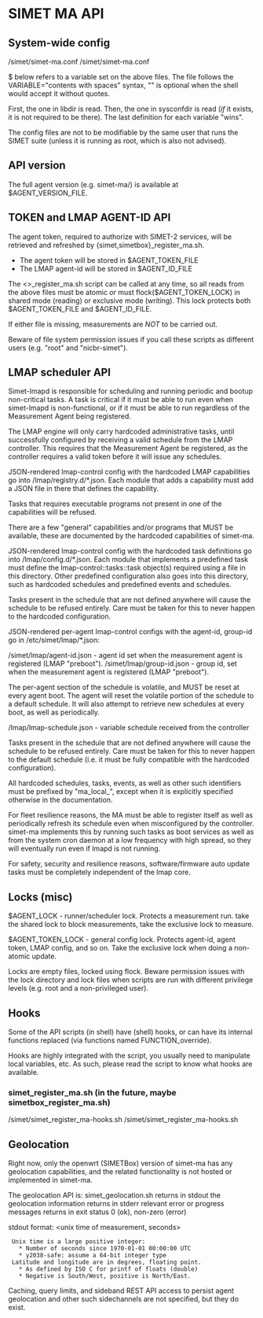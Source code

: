 # SIMET MA API

## System-wide config

  <libdir>/simet/simet-ma.conf
  <sysconfdir>/simet/simet-ma.conf

  $<VARIABLE> below refers to a variable set on the above files.  The
  file follows the VARIABLE="contents with spaces" syntax, "" is
  optional when the shell would accept it without quotes.

  First, the one in libdir is read.  Then, the one in sysconfdir is read
  (*if* it exists, it is not required to be there).  The last definition
  for each variable "wins".

  The config files are not to be modifiable by the same user that runs
  the SIMET suite (unless it is running as root, which is also not
  advised).


## API version

  The full agent version (e.g. simet-ma/<version>) is available
  at $AGENT\_VERSION\_FILE.


## TOKEN and LMAP AGENT-ID API

  The agent token, required to authorize with SIMET-2 services, will
  be retrieved and refreshed by {simet,simetbox}\_register\_ma.sh.

  *  The agent token will be stored in $AGENT\_TOKEN\_FILE
  *  The LMAP agent-id will be stored in $AGENT\_ID\_FILE

  The <>\_register\_ma.sh script can be called at any time, so all reads
  from the above files must be atomic *or* must flock($AGENT\_TOKEN\_LOCK)
  in shared mode (reading) or exclusive mode (writing).  This lock
  protects both $AGENT\_TOKEN\_FILE and $AGENT\_ID\_FILE.

  If either file is missing, measurements are *NOT* to be carried out.

  Beware of file system permission issues if you call these scripts as
  different users (e.g. "root" and "nicbr-simet").


## LMAP scheduler API

  Simet-lmapd is responsible for scheduling and running periodic and
  bootup non-critical tasks.  A task is critical if it must be able to
  run even when simet-lmapd is non-functional, or if it must be able to
  run regardless of the Measurement Agent being registered.

  The LMAP engine will only carry hardcoded administrative tasks, until
  successfully configured by receiving a valid schedule from the LMAP
  controller.  This requires that the Measurement Agent be registered,
  as the controller requires a valid token before it will issue any
  schedules.

  JSON-rendered lmap-control config with the hardcoded LMAP capabilities
  go into <libdir>/lmap/registry.d/\*.json.  Each module that adds a
  capability must add a JSON file in there that defines the capability.

  Tasks that requires executable programs not present in one of the
  capabilities will be refused.

  There are a few "general" capabilities and/or programs that MUST be
  available, these are documented by the hardcoded capabilities of
  simet-ma.

  JSON-rendered lmap-control config with the hardcoded task definitions
  go into <libdir>/lmap/config.d/\*.json.  Each module that implements a
  predefined task must define the lmap-control::tasks::task object(s)
  required using a file in this directory.  Other predefined
  configuration also goes into this directory, such as hardcoded
  schedules and predefined events and schedules.

  Tasks present in the schedule that are not defined anywhere will cause
  the schedule to be refused entirely.  Care must be taken for this to
  never happen to the hardcoded configuration.

  JSON-rendered per-agent lmap-control configs with the agent-id,
  group-id go in /etc/simet/lmap/\*.json:

  <sysconfdir>/simet/lmap/agent-id.json - agent id set when the
       measurement agent is registered (LMAP "preboot").
  <sysconfdir>/simet/lmap/group-id.json - group id, set when the
       measurement agent is registered (LMAP "preboot").

  The per-agent section of the schedule is volatile, and MUST be reset
  at every agent boot.  The agent will reset the volatile portion of the
  schedule to a default schedule.  It will also attempt to retrieve new
  schedules at every boot, as well as periodically.

  <runstatedir>/lmap/lmap-schedule.json - variable schedule
       received from the controller

  Tasks present in the schedule that are not defined anywhere will cause
  the schedule to be refused entirely.  Care must be taken for this to
  never happen to the default schedule (i.e. it must be fully compatible
  with the hardcoded configuration).

  All hardcoded schedules, tasks, events, as well as other such
  identifiers must be prefixed by "ma\_local\_", except when it is
  explicitly specified otherwise in the documentation.

  For fleet resilience reasons, the MA must be able to register itself
  as well as periodically refresh its schedule even when misconfigured
  by the controller.  simet-ma implements this by running such tasks as
  boot services as well as from the system cron daemon at a low
  frequency with high spread, so they will eventually run even if lmapd
  is not running.

  For safety, security and resilience reasons, software/firmware auto
  update tasks must be completely independent of the lmap core.


## Locks (misc)
  $AGENT\_LOCK  -  runner/scheduler lock.  Protects a measurement run.
     take the shared lock to block measurements, take the exclusive
     lock to measure.

  $AGENT\_TOKEN\_LOCK   -  general config lock.  Protects agent-id,
     agent token, LMAP config, and so on.  Take the exclusive lock
     when doing a non-atomic update.

  Locks are empty files, locked using flock.  Beware permission issues
  with the lock directory and lock files when scripts are run with
  different privilege levels (e.g. root and a non-privileged user).


## Hooks

  Some of the API scripts (in shell) have (shell) hooks, or can have its
  internal functions replaced (via functions named FUNCTION\_override).

  Hooks are highly integrated with the script, you usually need to
  manipulate local variables, etc.  As such, please read the script to
  know what hooks are available.

### simet\_register\_ma.sh (in the future, maybe simetbox\_register\_ma.sh)

  <libdir>/simet/simet\_register\_ma-hooks.sh
  <sysconfdir>/simet/simet\_register\_ma-hooks.sh


## Geolocation

  Right now, only the openwrt (SIMETBox) version of simet-ma has any
  geolocation capabilities, and the related functionality is not hosted
  or implemented in simet-ma.

  The geolocation API is:
  simet\_geolocation.sh
     returns in stdout the geolocation information
     returns in stderr relevant error or progress messages
     returns in exit status 0 (ok), non-zero (error)

  stdout format:
     <unix time of measurement, seconds>
     <latitude> <longitude> <precision in meters>

     Unix time is a large positive integer:
       * Number of seconds since 1970-01-01 00:00:00 UTC
       * y2038-safe: assume a 64-bit integer type
     Latitude and longitude are in degrees, floating point.
       * As defined by ISO C for printf of floats (double)
       * Negative is South/West, positive is North/East.

  Caching, query limits, and sideband REST API access to persist agent
  geolocation and other such sidechannels are not specified, but they do
  exist.


